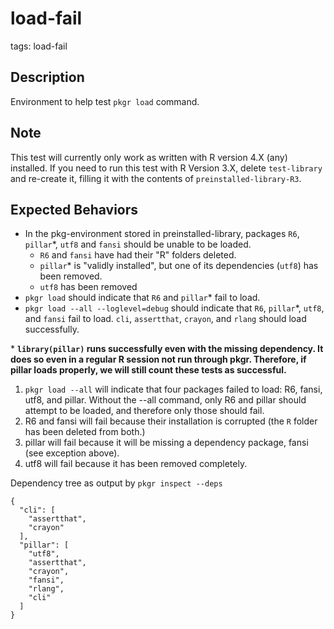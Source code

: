 # load-fail

tags: load-fail

## Description
Environment to help test `pkgr load` command.

## Note
This test will currently only work as written with R version 4.X (any) installed.
If you need to run this test with R Version 3.X, delete `test-library` and re-create it, filling it with the contents of `preinstalled-library-R3`.


## Expected Behaviors
* In the pkg-environment stored in preinstalled-library, packages `R6`, `pillar`\*, `utf8` and `fansi` should be unable to be loaded.
  - `R6` and `fansi` have had their "R" folders deleted.
  - `pillar`\* is "validly installed", but one of its dependencies (`utf8`) has been removed.
  - `utf8` has been removed
* `pkgr load` should indicate that `R6` and `pillar`\* fail to load.
* `pkgr load --all --loglevel=debug` should indicate that `R6`, `pillar`\*, `utf8`, and `fansi` fail to load. `cli`, `assertthat`, `crayon`, and `rlang` should load successfully.

\* **`library(pillar)` runs successfully even with the missing dependency. It does so even in a regular R session not run through pkgr. Therefore, if pillar loads properly, we will still count these tests as successful.**

1. `pkgr load --all` will indicate that four packages failed to load: R6, fansi, utf8, and pillar. Without the --all command, only R6 and pillar should attempt to be loaded, and therefore only those should fail.
  1. R6 and fansi will fail because their installation is corrupted (the `R` folder has been deleted from both.)
  2. pillar will fail because it will be missing a dependency package, fansi (see exception above).
  3. utf8 will fail because it has been removed completely.

Dependency tree as output by `pkgr inspect --deps`
```
{
  "cli": [
    "assertthat",
    "crayon"
  ],
  "pillar": [
    "utf8",
    "assertthat",
    "crayon",
    "fansi",
    "rlang",
    "cli"
  ]
}
```
